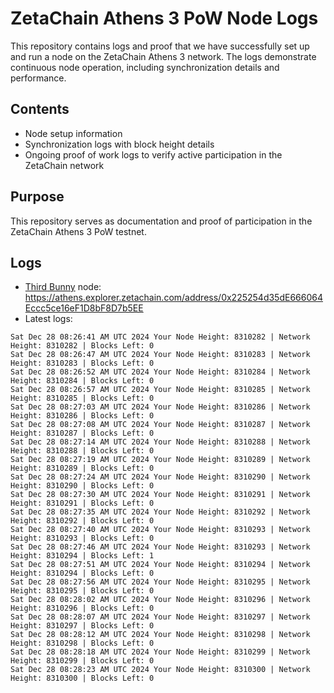 # ZetaChain Athens 3 PoW Node Logs
This repository contains logs and proof that we have successfully set up and run a node on the ZetaChain Athens 3 network. The logs demonstrate continuous node operation, including synchronization details and performance.

## Contents
- Node setup information
- Synchronization logs with block height details
- Ongoing proof of work logs to verify active participation in the ZetaChain network

## Purpose
This repository serves as documentation and proof of participation in the ZetaChain Athens 3 PoW testnet.

## Logs

- [Third Bunny](https://thirdbunny.xyz/) node: https://athens.explorer.zetachain.com/address/0x225254d35dE666064Eccc5ce16eF1D8bF8D7b5EE
- Latest logs:
```
Sat Dec 28 08:26:41 AM UTC 2024 Your Node Height: 8310282 | Network Height: 8310282 | Blocks Left: 0
Sat Dec 28 08:26:47 AM UTC 2024 Your Node Height: 8310283 | Network Height: 8310283 | Blocks Left: 0
Sat Dec 28 08:26:52 AM UTC 2024 Your Node Height: 8310284 | Network Height: 8310284 | Blocks Left: 0
Sat Dec 28 08:26:57 AM UTC 2024 Your Node Height: 8310285 | Network Height: 8310285 | Blocks Left: 0
Sat Dec 28 08:27:03 AM UTC 2024 Your Node Height: 8310286 | Network Height: 8310286 | Blocks Left: 0
Sat Dec 28 08:27:08 AM UTC 2024 Your Node Height: 8310287 | Network Height: 8310287 | Blocks Left: 0
Sat Dec 28 08:27:14 AM UTC 2024 Your Node Height: 8310288 | Network Height: 8310288 | Blocks Left: 0
Sat Dec 28 08:27:19 AM UTC 2024 Your Node Height: 8310289 | Network Height: 8310289 | Blocks Left: 0
Sat Dec 28 08:27:24 AM UTC 2024 Your Node Height: 8310290 | Network Height: 8310290 | Blocks Left: 0
Sat Dec 28 08:27:30 AM UTC 2024 Your Node Height: 8310291 | Network Height: 8310291 | Blocks Left: 0
Sat Dec 28 08:27:35 AM UTC 2024 Your Node Height: 8310292 | Network Height: 8310292 | Blocks Left: 0
Sat Dec 28 08:27:40 AM UTC 2024 Your Node Height: 8310293 | Network Height: 8310293 | Blocks Left: 0
Sat Dec 28 08:27:46 AM UTC 2024 Your Node Height: 8310293 | Network Height: 8310294 | Blocks Left: 1
Sat Dec 28 08:27:51 AM UTC 2024 Your Node Height: 8310294 | Network Height: 8310294 | Blocks Left: 0
Sat Dec 28 08:27:56 AM UTC 2024 Your Node Height: 8310295 | Network Height: 8310295 | Blocks Left: 0
Sat Dec 28 08:28:02 AM UTC 2024 Your Node Height: 8310296 | Network Height: 8310296 | Blocks Left: 0
Sat Dec 28 08:28:07 AM UTC 2024 Your Node Height: 8310297 | Network Height: 8310297 | Blocks Left: 0
Sat Dec 28 08:28:12 AM UTC 2024 Your Node Height: 8310298 | Network Height: 8310298 | Blocks Left: 0
Sat Dec 28 08:28:18 AM UTC 2024 Your Node Height: 8310299 | Network Height: 8310299 | Blocks Left: 0
Sat Dec 28 08:28:23 AM UTC 2024 Your Node Height: 8310300 | Network Height: 8310300 | Blocks Left: 0
```
